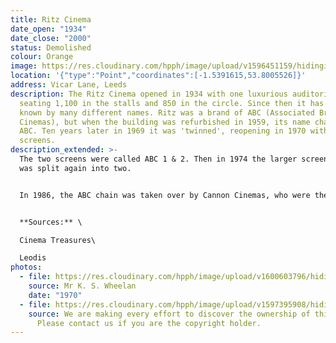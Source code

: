 ```yaml
---
title: Ritz Cinema
date_open: "1934"
date_close: "2000"
status: Demolished
colour: Orange
image: https://res.cloudinary.com/hpph/image/upload/v1596451159/hidinginplainsight/ritzcinema.svg
location: '{"type":"Point","coordinates":[-1.5391615,53.8005526]}'
address: Vicar Lane, Leeds
description: The Ritz Cinema opened in 1934 with one luxurious auditorium,
  seating 1,100 in the stalls and 850 in the circle. Since then it has been
  known by many different names. Ritz was a brand of ABC (Associated British
  Cinemas), but when the building was refurbished in 1959, its name changed to
  ABC. Ten years later in 1969 it was 'twinned', reopening in 1970 with two
  screens.
description_extended: >-
  The two screens were called ABC 1 & 2. Then in 1974 the larger screen, ABC 2,
  was split again into two.


  In 1986, the ABC chain was taken over by Cannon Cinemas, who were themselves taken over by MGM in 1993, so the cinema changed its name each time. By 1998 it had become the ABC once again. 


  **Sources:** \

  Cinema Treasures\

  Leodis
photos:
  - file: https://res.cloudinary.com/hpph/image/upload/v1600603796/hidinginplainsight/Ritz_Super_Cinema_Cannon_ABC_MGM_K._S._Wheelan_20041210_81531924.jpg
    source: Mr K. S. Wheelan
    date: "1970"
  - file: https://res.cloudinary.com/hpph/image/upload/v1597395908/hidinginplainsight/Ritz_Super_Cinema_01.jpg
    source: We are making every effort to discover the ownership of this photo.
      Please contact us if you are the copyright holder.
---
```

